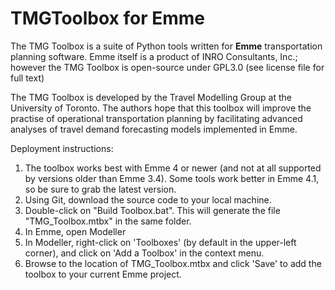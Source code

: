 TMGToolbox for Emme
==========

The TMG Toolbox is a suite of Python tools written for **Emme** transportation planning software. Emme itself is a product of INRO Consultants, Inc.; however the TMG Toolbox is open-source under GPL3.0 (see license file for full text)

The TMG Toolbox is developed by the Travel Modelling Group at the University of Toronto. The authors hope that this toolbox will improve the practise of operational transportation planning by facilitating advanced analyses of travel demand forecasting models implemented in Emme.

Deployment instructions:
 
  1. The toolbox works best with Emme 4 or newer (and not at all supported by versions older than Emme 3.4). Some tools work better in Emme 4.1, so be sure to grab the latest version.
  2. Using Git, download the source code to your local machine.
  3. Double-click on  "Build Toolbox.bat". This will generate the file "TMG_Toolbox.mtbx" in the same folder.
  4. In Emme, open Modeller
  5. In Modeller, right-click on 'Toolboxes' (by default in the upper-left corner), and click on 'Add a Toolbox' in the context menu.
  6. Browse to the location of TMG_Toolbox.mtbx and click 'Save' to add the toolbox to your current Emme project.
